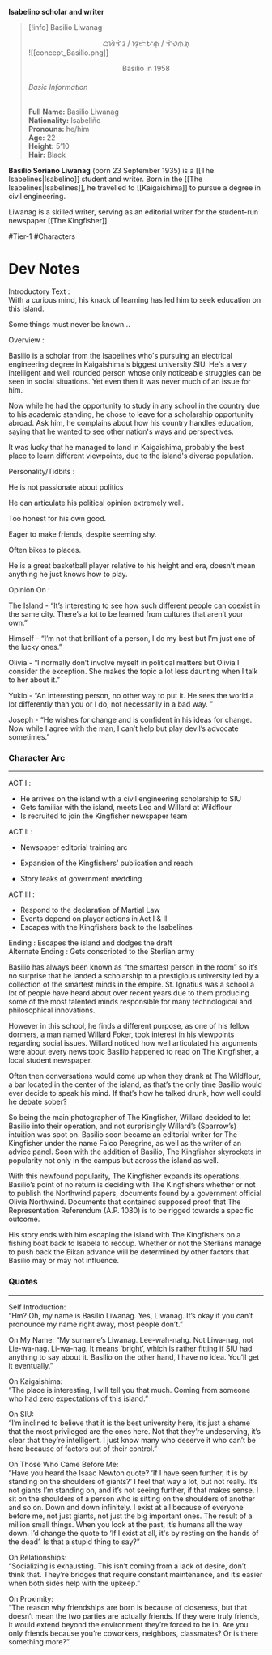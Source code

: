 **Isabelino scholar and writer**

>[!info] Basilio Liwanag</br><center>ᜊᜐᜒᜎᜒᜂ / ᜐᜓᜇᜒᜀᜈᜓ / ᜎᜒᜏᜈᜄ᜔</center>
>![[concept_Basilio.png]]
><center>Basilio in 1958</center>
><h6>Basic Information</h6>
><b>Full Name:</b> Basilio Liwanag</br>
><b>Nationality:</b> Isabeliño</br>
><b>Pronouns:</b> he/him</br>
><b>Age:</b> 22</br>
><b>Height:</b> 5’10</br>
><b>Hair:</b> Black




**Basilio Soriano Liwanag** (born 23 September 1935) is a [[The Isabelines|Isabelino]] student and writer. Born in the [[The Isabelines|Isabelines]], he travelled to [[Kaigaishima]] to pursue a degree in civil engineering.

Liwanag is a skilled writer, serving as an editorial writer for the student-run newspaper [[The Kingfisher]]

#Tier-1 #Characters
# Dev Notes

Introductory Text :  
With a curious mind, his knack of learning has led him to seek education on this island.

Some things must never be known…  
  

Overview : 

Basilio is a scholar from the Isabelines who's pursuing an electrical engineering degree in Kaigaishima's biggest university SIU. He's a very intelligent and well rounded person whose only noticeable struggles can be seen in social situations. Yet even then it was never much of an issue for him.

Now while he had the opportunity to study in any school in the country due to his academic standing, he chose to leave for a scholarship opportunity abroad. Ask him, he complains about how his country handles education, saying that he wanted to see other nation's ways and perspectives.

It was lucky that he managed to land in Kaigaishima, probably the best place to learn different viewpoints, due to the island's diverse population.

Personality/Tidbits :

He is not passionate about politics

He can articulate his political opinion extremely well.

Too honest for his own good.

Eager to make friends, despite seeming shy.

Often bikes to places.

He is a great basketball player relative to his height and era, doesn’t mean anything he just knows how to play.

Opinion On : 

The Island - “It’s interesting to see how such different people can coexist in the same city. There’s a lot to be learned from cultures that aren’t your own.”

Himself - “I’m not that brilliant of a person, I do my best but I’m just one of the lucky ones.”

Olivia - “I normally don’t involve myself in political matters but Olivia I consider the exception. She makes the topic a lot less daunting when I talk to her about it.”

Yukio - “An interesting person, no other way to put it. He sees the world a lot differently than you or I do, not necessarily in a bad way. ”

Joseph - “He wishes for change and is confident in his ideas for change. Now while I agree with the man, I can’t help but play devil’s advocate sometimes.”  
  

### Character Arc
---
ACT I :  
- He arrives on the island with a civil engineering scholarship to SIU  
- Gets familiar with the island, meets Leo and Willard at Wildflour  
- Is recruited to join the Kingfisher newspaper team  
  
ACT II :  
- Newspaper editorial training arc

- Expansion of the Kingfishers’ publication and reach

- Story leaks of government meddling  
  
ACT III :  
- Respond to the declaration of Martial Law  
- Events depend on player actions in Act I & II  
- Escapes with the Kingfishers back to the Isabelines  
  
Ending : Escapes the island and dodges the draft  
Alternate Ending : Gets conscripted to the Sterlian army
  
Basilio has always been known as “the smartest person in the room” so it’s no surprise that he landed a scholarship to a prestigious university led by a collection of the smartest minds in the empire. St. Ignatius was a school a lot of people have heard about over recent years due to them producing some of the most talented minds responsible for many technological and philosophical innovations.  
  
However in this school, he finds a different purpose, as one of his fellow dormers, a man named Willard Foker, took interest in his viewpoints regarding social issues. Willard noticed how well articulated his arguments were about every news topic Basilio happened to read on The Kingfisher, a local student newspaper.  
  
Often then conversations would come up when they drank at The Wildflour, a bar located in the center of the island, as that’s the only time Basilio would ever decide to speak his mind. If that’s how he talked drunk, how well could he debate sober?  
  
So being the main photographer of The Kingfisher, Willard decided to let Basilio into their operation, and not surprisingly Willard’s (Sparrow’s) intuition was spot on. Basilio soon became an editorial writer for The Kingfisher under the name Falco Peregrine, as well as the writer of an advice panel. Soon with the addition of Basilio, The Kingfisher skyrockets in popularity not only in the campus but across the island as well.  
  
With this newfound popularity, The Kingfisher expands its operations. Basilio’s point of no return is deciding with The Kingfishers whether or not to publish the Northwind papers, documents found by a government official Olivia Northwind. Documents that contained supposed proof that The Representation Referendum (A.P. 1080) is to be rigged towards a specific outcome.  
  
His story ends with him escaping the island with The Kingfishers on a fishing boat back to Isabela to recoup. Whether or not the Sterlians manage to push back the Eikan advance will be determined by other factors that Basilio may or may not influence.

### Quotes
---
Self Introduction:  
“Hm? Oh, my name is Basilio Liwanag. Yes, Liwanag. It’s okay if you can’t pronounce my name right away, most people don’t.”  

On My Name:
“My surname’s Liwanag. Lee-wah-nahg. Not Liwa-nag, not Lie-wa-nag. Li-wa-nag. It means ‘bright’, which is rather fitting if SIU had anything to say about it. Basilio on the other hand, I have no idea. You’ll get it eventually.”

On Kaigaishima:  
“The place is interesting, I will tell you that much. Coming from someone who had zero expectations of this island.”  
  
On SIU:  
“I’m inclined to believe that it is the best university here, it’s just a shame that the most privileged are the ones here. Not that they’re undeserving, it’s clear that they’re intelligent. I just know many who deserve it who can’t be here because of factors out of their control.”  
  
On Those Who Came Before Me:  
“Have you heard the Isaac Newton quote? ‘If I have seen further, it is by standing on the shoulders of giants?’ I feel that way a lot, but not really. It’s not giants I’m standing on, and it’s not seeing further, if that makes sense. I sit on the shoulders of a person who is sitting on the shoulders of another and so on. Down and down infinitely. I exist at all because of everyone before me, not just giants, not just the big important ones. The result of a million small things. When you look at the past, it’s humans all the way down. I’d change the quote to ‘If I exist at all, it's by resting on the hands of the dead’. Is that a stupid thing to say?”  
  
On Relationships:  
“Socializing is exhausting. This isn’t coming from a lack of desire, don’t think that. They’re bridges that require constant maintenance, and it’s easier when both sides help with the upkeep.”  
  
On Proximity:  
“The reason why friendships are born is because of closeness, but that doesn’t mean the two parties are actually friends. If they were truly friends, it would extend beyond the environment they’re forced to be in. Are you only friends because you’re coworkers, neighbors, classmates? Or is there something more?”